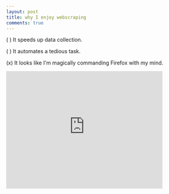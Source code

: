 ```yaml
---
layout: post
title: why I enjoy webscraping
comments: true
---
```


( ) It speeds up data collection.

( ) It automates a tedious task.

(x) It looks like I'm magically commanding Firefox with my mind.

<iframe width="420" height="315" src="https://www.youtube.com/embed/sfVB8iwSvm0" frameborder="0" allowfullscreen></iframe>